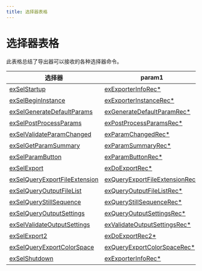 ```yaml
---
title: 选择器表格
---
```

# 选择器表格

此表格总结了导出器可以接收的各种选择器命令。

| 选择器 | param1 | param2 |
| --- | --- | --- |
| [exSelStartup](../selector-descriptions#exselstartup) | [exExporterInfoRec\*](../structure-descriptions#exexporterinforec) | 未使用 |
| [exSelBeginInstance](../selector-descriptions#exselbegininstance) | [exExporterInstanceRec\*](../structure-descriptions#exexporterinstancerec) | 未使用 |
| [exSelGenerateDefaultParams](../selector-descriptions#exselgeneratedefaultparams) | [exGenerateDefaultParamRec\*](../structure-descriptions#exgeneratedefaultparamrec) | 未使用 |
| [exSelPostProcessParams](../selector-descriptions#exselpostprocessparams) | [exPostProcessParamsRec\*](../structure-descriptions#expostprocessparamsrec) | 未使用 |
| [exSelValidateParamChanged](../selector-descriptions#exselvalidateparamchanged) | [exParamChangedRec\*](../structure-descriptions#exparamchangedrec) | 未使用 |
| [exSelGetParamSummary](../selector-descriptions#exselgetparamsummary) | [exParamSummaryRec\*](../structure-descriptions#exparamsummaryrec) | 未使用 |
| [exSelParamButton](../selector-descriptions#exselparambutton) | [exParamButtonRec\*](../structure-descriptions#exparambuttonrec) | 未使用 |
| [exSelExport](../selector-descriptions#exselexport) | [exDoExportRec\*](../structure-descriptions#exdoexportrec) | 未使用 |
| [exSelQueryExportFileExtension](../selector-descriptions#exselqueryexportfileextension) | [exQueryExportFileExtensionRec\*](../structure-descriptions#exqueryexportfileextensionrec) | 未使用 |
| [exSelQueryOutputFileList](../selector-descriptions#exselqueryoutputfilelist) | [exQueryOutputFileListRec\*](../structure-descriptions#exqueryoutputfilelistrec) | 未使用 |
| [exSelQueryStillSequence](../selector-descriptions#exselquerystillsequence) | [exQueryStillSequenceRec\*](../structure-descriptions#exquerystillsequencerec) | 未使用 |
| [exSelQueryOutputSettings](../selector-descriptions#exselqueryoutputsettings) | [exQueryOutputSettingsRec\*](../structure-descriptions#exqueryoutputsettingsrec) | 未使用 |
| [exSelValidateOutputSettings](../selector-descriptions#exselvalidateoutputsettings) | [exValidateOutputSettingsRec\*](../structure-descriptions#exvalidateoutputsettingsrec) | 未使用 |
| [exSelExport2](../selector-descriptions#exselexport2) | [exDoExportRec2\*](../structure-descriptions#exdoexportrec2) | 未使用 |
| [exSelQueryExportColorSpace](../selector-descriptions#exselqueryexportcolorspace) | [exQueryExportColorSpaceRec\*](../structure-descriptions#exqueryexportcolorspacerec) | 未使用 |
| [exSelShutdown](../selector-descriptions#exselshutdown) | [exExporterInfoRec\*](../structure-descriptions#exexporterinforec) | 未使用 |
